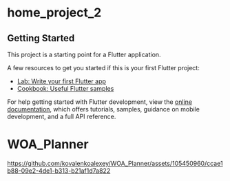 # home_project_2
## Getting Started

This project is a starting point for a Flutter application.

A few resources to get you started if this is your first Flutter project:

- [Lab: Write your first Flutter app](https://docs.flutter.dev/get-started/codelab)
- [Cookbook: Useful Flutter samples](https://docs.flutter.dev/cookbook)

For help getting started with Flutter development, view the
[online documentation](https://docs.flutter.dev/), which offers tutorials,
samples, guidance on mobile development, and a full API reference.
# WOA_Planner


https://github.com/kovalenkoalexey/WOA_Planner/assets/105450960/ccae1b88-09e2-4de1-b313-b21af1d7a822


